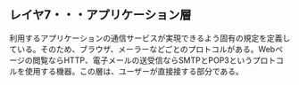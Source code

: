 ## レイヤ7・・・アプリケーション層
利用するアプリケーションの通信サービスが実現できるよう固有の規定を定義している。そのため、ブラウザ、メーラーなどごとのプロトコルがある。Webページの閲覧ならHTTP、電子メールの送受信ならSMTPとPOP3というプロトコルを使用する機器。この層は、ユーザーが直接接する部分である。
